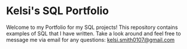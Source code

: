 # Kelsi's SQL Portfolio

Welcome to my Portfolio for my SQL projects!  This repository contains examples of SQL that I have written.  Take a look around and feel free to message me via email for any questions: kelsi.smith0107@gmail.com
